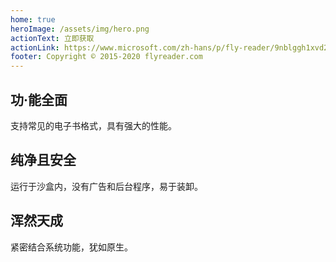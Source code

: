 ```yaml
---
home: true
heroImage: /assets/img/hero.png
actionText: 立即获取
actionLink: https://www.microsoft.com/zh-hans/p/fly-reader/9nblggh1xvd2
footer: Copyright © 2015-2020 flyreader.com
---
```


<div style="text-align: center">
  <Bit/>
</div>

<div class="features">
  <div class="feature">
    <h2>功·能全面</h2>
    <p>支持常见的电子书格式，具有强大的性能。</p>
  </div>
  <div class="feature">
    <h2>纯净且安全</h2>
    <p>运行于沙盒内，没有广告和后台程序，易于装卸。</p>
  </div>
  <div class="feature">
    <h2>浑然天成</h2>
    <p>紧密结合系统功能，犹如原生。</p>
  </div>
</div>